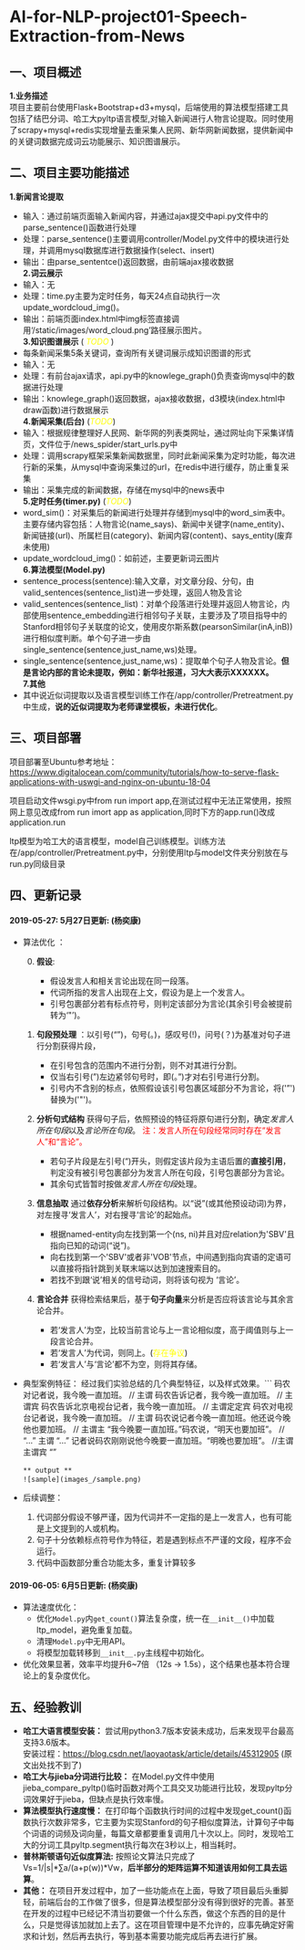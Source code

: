 # AI-for-NLP-project01-Speech-Extraction-from-News

## 一、项目概述

**1.业务描述**  
项目主要前台使用Flask+Bootstrap+d3+mysql，后端使用的算法模型搭建工具包括了结巴分词、哈工大pyltp语言模型,对输入新闻进行人物言论提取。同时使用了scrapy+mysql+redis实现增量去重采集人民网、新华网新闻数据，提供新闻中的关键词数据完成词云功能展示、知识图谱展示。

## 二、项目主要功能描述

**1.新闻言论提取**  
+ 输入：通过前端页面输入新闻内容，并通过ajax提交中api.py文件中的parse_sentence()函数进行处理  
+ 处理：parse_sentence()主要调用controller/Model.py文件中的模块进行处理，并调用mysql数据库进行数据操作(select、insert)  
+ 输出：由parse_sententce()返回数据，由前端ajax接收数据  
**2.词云展示**  
+ 输入：无  
+ 处理：time.py主要为定时任务，每天24点自动执行一次update_wordcloud_img()。  
+ 输出：前端页面index.html中img标签直接调用‘/static/images/word_cloud.png’路径展示图片。  
**3.知识图谱展示** (<a style='color:yellow'> *TODO* </a>)   
+ 每条新闻采集5条关键词，查询所有关键词展示成知识图谱的形式  
+ 输入：无  
+ 处理：有前台ajax请求，api.py中的knowlege_graph()负责查询mysql中的数据进行处理
+ 输出：knowlege_graph()返回数据，ajax接收数据，d3模块(index.html中draw函数)进行数据展示  
**4.新闻采集(后台)**  (<a style='color:yellow'>*TODO*</a>)
+ 输入：根据规律整理好人民网、新华网的列表类网址，通过网址向下采集详情页，文件位于/news_spider/start_urls.py中  
+ 处理：调用scrapy框架采集新闻数据里，同时此新闻采集为定时功能，每次进行新的采集，从mysql中查询采集过的url，在redis中进行缓存，防止重复采集  
+ 输出：采集完成的新闻数据，存储在mysql中的news表中  
**5.定时任务(timer.py)** (<a style='color:yellow'>*TODO*</a>) 
+ word_sim()：对采集后的新闻进行处理并存储到mysql中的word_sim表中。主要存储内容包括：人物言论(name_says)、新闻中关键字(name_entity)、新闻链接(url)、所属栏目(category)、新闻内容(content)、says_entity(废弃未使用)  
+ update_wordcloud_img()：如前述，主要更新词云图片  
**6.算法模型(Model.py)**  
+ sentence_process(sentence):输入文章，对文章分段、分句，由valid_sentences(sentence_list)进一步处理，返回人物及言论
+ valid_sentences(sentence_list)：对单个段落进行处理并返回人物言论，内部使用sentence_embedding进行相邻句子关联，主要涉及了项目指导中的Stanford相邻句子关联度的论文，使用皮尔斯系数(pearsonSimilar(inA,inB))进行相似度判断。单个句子进一步由single_sentence(sentence,just_name,ws)处理。
+ single_sentence(sentence,just_name,ws)：提取单个句子人物及言论。**但是言论内部的言论未提取，例如：新华社报道，习大大表示XXXXXX。**  
**7.其他**
+ 其中说近似词提取以及语言模型训练工作在/app/controller/Pretreatment.py中生成，**说的近似词提取为老师课堂模板，未进行优化**。

## 三、项目部署

项目部署至Ubuntu参考地址：https://www.digitalocean.com/community/tutorials/how-to-serve-flask-applications-with-uswgi-and-nginx-on-ubuntu-18-04

项目启动文件wsgi.py中from run import app,在测试过程中无法正常使用，按照网上意见改成from run imort app as application,同时下方的app.run()改成application.run

ltp模型为哈工大的语言模型，model自己训练模型。训练方法在/app/controller/Pretreatment.py中，分别使用ltp与model文件夹分别放在与run.py同级目录

## 四、更新记录

#### 2019-05-27: **5月27日更新: (杨奕康)**
* 算法优化 ：

    0. **假设**: 
        * 假设发言人和相关言论出现在同一段落。
        * 代词所指的发言人出现在上文，假设为是上一个发言人。
        * 引号包裹部分若有标点符号，则判定该部分为言论(其余引号会被提前转为‘"’)。
    
    1. **句段预处理** ：以引号(“”)，句号(。)，感叹号(!)，问号(？)为基准对句子进行分割获得片段，
        * 在引号包含的范围内不进行分割，则不对其进行分割。
        * 仅当右引号(”)左边紧邻句号时，即(。”)才对右引号进行分割。
        * 引号内不含别的标点，依照假设该引号包裹区域部分不为言论，将('”')替换为('"')。
        
    2. **分析句式结构** 获得句子后，依照预设的特征将原句进行分割，确定*发言人所在句段*以及*言论所在句段*。<a style='color:red'> 注：发言人所在句段经常同时存在“发言人”和“言论”。 </a>
        * 若句子片段是左引号(“)开头，则假定该片段为主语后置的**直接引用**，判定没有被引号包裹部分为发言人所在句段，引号包裹部分为言论。
        * 其余句式皆暂时按做*发言人所在句段*处理。
    3. **信息抽取** 通过**依存分析**来解析句段结构。以“说”(或其他预设动词)为界，对左搜寻‘发言人’，对右搜寻‘言论’的起始点。
        * 根据named-entity向左找到第一个(ns, ni)并且对应relation为'SBV'且指向已知的动词(“说”)。
        * 向右找到第一个'SBV'或者非'VOB'节点，中间遇到指向宾语的定语可以直接将指针跳到关联末端以达到加速搜索目的。
        * 若找不到跟‘说’相关的信号动词，则将该句视为 ‘言论’。
    4. **言论合并** 获得检索结果后，基于**句子向量**来分析是否应将该言论与其余言论合并。
        * 若‘发言人’为空，比较当前言论与上一言论相似度，高于阈值则与上一段言论合并。
        * 若‘发言人’为代词，则同上。(<a style='color:yellow'>存在争议</a>)
        * 若‘发言人’与‘言论’都不为空，则将其存储。

* 典型案例特征：
    经过我们实验总结的几个典型特征，以及样式效果。```
    码农对记者说，我今晚一直加班。  // 主谓 
    码农告诉记者，我今晚一直加班。  // 主谓宾
    码农告诉北京电视台记者，我今晚一直加班。 // 主谓定定宾
    码农对电视台记者说，我今晚一直加班。    // 主谓
    码农说记者今晚一直加班。他还说今晚他也要加班。 // 主谓主
    “我今晚要一直加班。”码农说，“明天也要加班”。  // “...” 主谓 “...”
    记者说码农刚刚说他今晚要一直加班。“明晚也要加班”。 //主谓 主谓宾 “” 
    ```
    ** output **
    ![sample](images_/sample.png)
* 后续调整：
    1. 代词部分假设不够严谨，因为代词并不一定指的是上一发言人，也有可能是上文提到的人或机构。
    2. 句子十分依赖标点符号作为特征，若是遇到标点不严谨的文段，程序不会运行。
    3. 代码中函数部分重合功能太多，重复计算较多

#### 2019-06-05: **6月5日更新: (杨奕康)**
* 算法速度优化：
    * 优化`Model.py`内`get_count()`算法复杂度，统一在`__init__()`中加载ltp_model，避免重复加载。
    * 清理`Model.py`中无用API。
    * 将模型加载转移到`__init__.py`主线程中初始化。
* 优化效果显著，效率平均提升6~7倍 （12s -> 1.5s），这个结果也基本符合理论上的复杂度优化。

## 五、经验教训

+ **哈工大语言模型安装：** 尝试用python3.7版本安装未成功，后来发现平台最高支持3.6版本。  
安装过程：https://blog.csdn.net/laoyaotask/article/details/45312905 (原文出处找不到了)
+ **哈工大与jieba分词进行比较：** 在Model.py文件中使用jieba_compare_pyltp()临时函数对两个工具交叉功能进行比较，发现pyltp分词效果好于jieba，但缺点是执行效率慢。
+ **算法模型执行速度慢：** 在打印每个函数执行时间的过程中发现get_count()函数执行次数非常多，它主要为实现Stanford的句子相似度算法，计算句子中每个词语的词频及词向量，每篇文章都要重复调用几十次以上。同时，发现哈工大的分词工具pyltp.segment执行每次在3秒以上，相当耗时。
+ **普林斯顿语句近似度算法:** 按照论文算法只完成了Vs=1/|s|*∑a/(a+p(w))*Vw，**后半部分的矩阵运算不知道该用如何工具去运算**。
+ **其他：** 在项目开发过程中，加了一些功能点在上面，导致了项目最后头重脚轻，前端后台的工作做了很多，但是算法模型部分没有得到很好的完善。甚至在开发的过程中已经记不清当初要做一个什么东西，做这个东西的目的是什么，只是觉得该加就加上去了。这在项目管理中是不允许的，应事先确定好需求和计划，然后再去执行，等到基本需要功能完成后再去进行扩展。